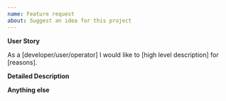 ```yaml
---
name: Feature request
about: Suggest an idea for this project
---
```


**User Story**

As a [developer/user/operator] I would like to [high level description] for [reasons].

**Detailed Description**

<!-- A clear and concise description of the feature. -->

**Anything else**

<!-- Misc information that will assist in solving the issue. -->